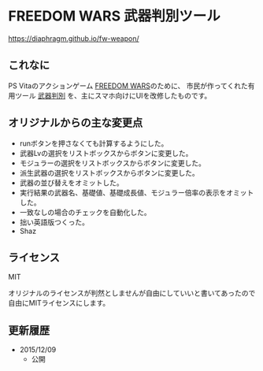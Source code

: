 # FREEDOM WARS 武器判別ツール
https://diaphragm.github.io/fw-weapon/

## これなに

PS Vitaのアクションゲーム
[FREEDOM WARS](http://www.jp.playstation.com/scej/title/freedomwars/)のために、
市民が作ってくれた有用ツール
[武器判別](https://f27092d8b4c1438887814de088f306179e2f6241.googledrive.com/host/0B87O84vHzMF7ME4zLUJfd25NcHc/WebApp/FreedomWars/weapon.html)
を、主にスマホ向けにUIを改修したものです。

## オリジナルからの主な変更点
- runボタンを押さなくても計算するようにした。
- 武器Lvの選択をリストボックスからボタンに変更した。
- モジュラーの選択をリストボックスからボタンに変更した。
- 派生武器の選択をリストボックスからボタンに変更した。
- 武器の並び替えをオミットした。
- 実行結果の武器名、基礎値、基礎成長値、モジュラー倍率の表示をオミットした。
- 一致なしの場合のチェックを自動化した。
- 拙い英語版つくった。
- Shaz


## ライセンス
MIT

オリジナルのライセンスが判然としませんが自由にしていいと書いてあったので自由にMITライセンスにします。


## 更新履歴
- 2015/12/09
  - 公開
